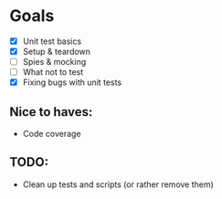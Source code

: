 # Goals

- [x] Unit test basics
- [x] Setup & teardown
- [ ] Spies & mocking
- [ ] What not to test
- [x] Fixing bugs with unit tests

## Nice to haves:

- Code coverage

## TODO:

- Clean up tests and scripts (or rather remove them)
